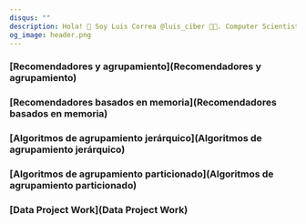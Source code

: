 ```yaml
---
disqus: ""
description: Hola! 👋 Soy Luis Correa @luis_ciber 🧑‍💻. Computer Scientist. 💻 Desarrollador de software. 🚀 "Ciber Emprendedor". Notebooks.
og_image: header.png
---
```


### [Recomendadores y agrupamiento](Recomendadores y agrupamiento)
### [Recomendadores basados en memoria](Recomendadores basados en memoria)
### [Algoritmos de agrupamiento jerárquico](Algoritmos de agrupamiento jerárquico)
### [Algoritmos de agrupamiento particionado](Algoritmos de agrupamiento particionado)
### [Data Project Work](Data Project Work)

